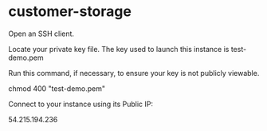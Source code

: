 # customer-storage
Open an SSH client.

Locate your private key file. The key used to launch this instance is test-demo.pem

Run this command, if necessary, to ensure your key is not publicly viewable.

chmod 400 "test-demo.pem"

Connect to your instance using its Public IP:

54.215.194.236
